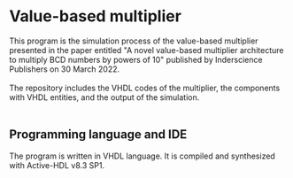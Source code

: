 # Value-based multiplier
This program is the simulation process of the value-based multiplier presented in the paper entitled "A novel value-based multiplier architecture to multiply BCD numbers by powers of 10" published by Inderscience Publishers on 30 March 2022.
<br/>
<br/>
The repository includes the VHDL codes of the multiplier, the components with VHDL entities, and the output of the simulation.
<br/>
<br/>
## Programming language and IDE
The program is written in VHDL language. It is compiled and synthesized with Active-HDL v8.3 SP1.
